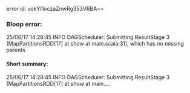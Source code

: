 error id: vokYI1oczaZnwRg353VRBA==
### Bloop error:

25/06/17 14:28:45 INFO DAGScheduler: Submitting ResultStage 3 (MapPartitionsRDD[17] at show at main.scala:31), which has no missing parents
#### Short summary: 

25/06/17 14:28:45 INFO DAGScheduler: Submitting ResultStage 3 (MapPartitionsRDD[17] at show at main....